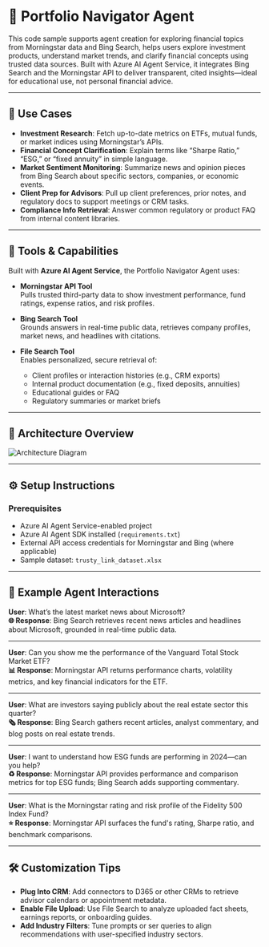 # 💼 Portfolio Navigator Agent

This code sample supports agent creation for exploring financial topics from Morningstar data and Bing Search, helps users explore investment products, understand market trends, and clarify financial concepts using trusted data sources. Built with Azure AI Agent Service, it integrates Bing Search and the Morningstar API to deliver transparent, cited insights—ideal for educational use, not personal financial advice.

---

## 🧰 Use Cases

- **Investment Research**: Fetch up-to-date metrics on ETFs, mutual funds, or market indices using Morningstar’s APIs.
- **Financial Concept Clarification**: Explain terms like “Sharpe Ratio,” “ESG,” or “fixed annuity” in simple language.
- **Market Sentiment Monitoring**: Summarize news and opinion pieces from Bing Search about specific sectors, companies, or economic events.
- **Client Prep for Advisors**: Pull up client preferences, prior notes, and regulatory docs to support meetings or CRM tasks.
- **Compliance Info Retrieval**: Answer common regulatory or product FAQ from internal content libraries.

---

## 🧩 Tools & Capabilities

Built with **Azure AI Agent Service**, the Portfolio Navigator Agent uses:

- **Morningstar API Tool**  
  Pulls trusted third-party data to show investment performance, fund ratings, expense ratios, and risk profiles.

- **Bing Search Tool**  
  Grounds answers in real-time public data, retrieves company profiles, market news, and headlines with citations.

- **File Search Tool**  
  Enables personalized, secure retrieval of:
  - Client profiles or interaction histories (e.g., CRM exports)
  - Internal product documentation (e.g., fixed deposits, annuities)
  - Educational guides or FAQ
  - Regulatory summaries or market briefs

---

## 🧠 Architecture Overview

![Architecture Diagram](assets/architecture-portfolionav.png)

---

## ⚙️ Setup Instructions

### Prerequisites

- Azure AI Agent Service-enabled project
- Azure AI Agent SDK installed (`requirements.txt`)
- External API access credentials for Morningstar and Bing (where applicable)
- Sample dataset: `trusty_link_dataset.xlsx`

---

## 💬 Example Agent Interactions

**User**: What’s the latest market news about Microsoft?  
**🌐 Response**: Bing Search retrieves recent news articles and headlines about Microsoft, grounded in real-time public data.

---

**User**: Can you show me the performance of the Vanguard Total Stock Market ETF?  
**📊 Response**: Morningstar API returns performance charts, volatility metrics, and key financial indicators for the ETF.

---

**User**: What are investors saying publicly about the real estate sector this quarter?  
**🗞️ Response**: Bing Search gathers recent articles, analyst commentary, and blog posts on real estate trends.

---

**User**: I want to understand how ESG funds are performing in 2024—can you help?  
**♻️ Response**: Morningstar API provides performance and comparison metrics for top ESG funds; Bing Search adds supporting commentary.

---

**User**: What is the Morningstar rating and risk profile of the Fidelity 500 Index Fund?  
**⭐ Response**: Morningstar API surfaces the fund's rating, Sharpe ratio, and benchmark comparisons.

---

## 🛠 Customization Tips

- **Plug Into CRM**: Add connectors to D365 or other CRMs to retrieve advisor calendars or appointment metadata.
- **Enable File Upload**: Use File Search to analyze uploaded fact sheets, earnings reports, or onboarding guides.
- **Add Industry Filters**: Tune prompts or ser queries to align recommendations with user-specified industry sectors.

